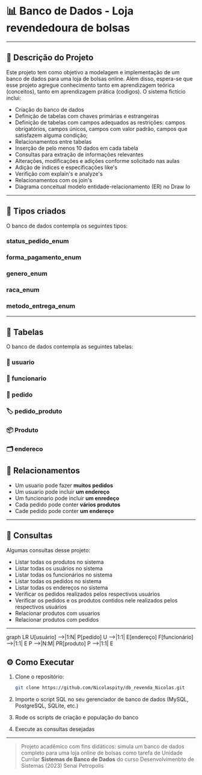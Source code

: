 # 📊 Banco de Dados - Loja revendedoura de bolsas

---

## 📃 Descrição do Projeto

Este projeto tem como objetivo a modelagem e implementação de um banco de dados para uma loja de bolsas online. Além disso, espera-se que esse projeto agregue conhecimento tanto em aprendizagem teórica (conceitos), tanto em aprendizagem prática (codigos). O sistema fictício inclui:

- Criação do banco de dados
- Definição de tabelas com chaves primárias e estrangeiras
- Definição de tabelas com campos adequados as restrições: campos obrigatórios, campos únicos, campos com valor padrão, campos que satisfazem alguma condição;
- Relacionamentos entre tabelas
- Inserção de pelo menos 10 dados em cada tabela
- Consultas para extração de informações relevantes
- Alterações, modificações e adições conforme solicitado nas aulas
- Adição de índices e especificações like's
- Verifição com explain's e analyze's
- Relacionamentos com os join's
- Diagrama conceitual modelo entidade-relacionamento (ER) no Draw Io

---

## 🔁 Tipos criados

O banco de dados contempla os seguintes tipos:

### status_pedido_enum

### forma_pagamento_enum


### genero_enum

### raca_enum

### metodo_entrega_enum

---

## 🔁 Tabelas

O banco de dados contempla as seguintes tabelas:

### 🧾 usuario

### 🧾 funcionario

### 🛒 pedido

### 🏷️ pedido_produto

### 📦 Produto

### 🗂️ endereco

## 🔗 Relacionamentos

- Um usuario pode fazer **muitos pedidos**
- Um usuario pode incluir **um endereço**
- Um funcionario pode incluir **um enredeço**
- Cada pedido pode conter **vários produtos**
- Cade pedido pode conter **um endereço**

---

## 🔎 Consultas

Algumas consultas desse projeto:

- Listar todas os produtos no sistema
- Listar todas os usuários no sistema
- Listar todas os funcionários no sistema
- Listar todas os pedidos no sistema
- Listar todas os endereços no sistema
- Verificar os pedidos realizados pelos respectivos usuários
- Verificar os pedidos e os produtos contidos nele realizados pelos respectivos usuários
- Relacionar produtos com usuarios
- Relacionar produtos com pedidos
---

graph LR
U[usuário] -->|1:N| P[pedido]
U -->|1:1| E[endereço]
F[funcionário] -->|1:1| E
P -->|N:M| PR[produto]
P -->|1:1| E

## ⚙️ Como Executar

1. Clone o repositório:
    ```bash
    git clone https://github.com/Nicolaspity/db_revenda_Nicolas.git
    ```

2. Importe o script SQL no seu gerenciador de banco de dados (MySQL, PostgreSQL, SQLite, etc.)

3. Rode os scripts de criação e população do banco

4. Execute as consultas desejadas

---

> Projeto acadêmico com fins didáticos: simula um banco de dados completo para uma loja online de bolsas como tarefa de Unidade Currilar **Sistemas de Banco de Dados** do curso Desenvolvimenbto de Sistemas (2023) Senai Petropolis
